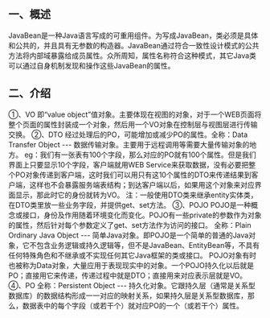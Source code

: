 ##  一、概述
JavaBean是一种Java语言写成的可重用组件。为写成JavaBean，类必须是具体和公共的，并且具有无参数的构造器。JavaBean通过符合一致性设计模式的公共方法将内部域暴露给成员属性。众所周知，属性名称符合这种模式，其它Java类可以通过自身机制发现和操作这些JavaBean的属性。
## 二、介绍
①、VO
即“value object”值对象。主要体现在视图的对象，对于一个WEB页面将整个页面的属性封装成一个对象，然后用一个VO对象在控制层与视图层进行传输交换。
②、DTO
经过处理后的PO，可能增加或减少PO的属性。全称：Data Transfer Object --- 数据传输对象。主要用于远程调用等需要大量传输对象的地方。
eg：我们有一张表有100个字段，那么对应的PO就有100个属性。但是我们界面上只要显示10个字段，客户端就用WEB Service来获取数据，没有必要把整个PO对象传递到客户端，这时我们可以用只有这10个属性的DTO来传递结果到客户端，这样也不会暴露服务端表结构；到达客户端以后，如果用这个对象来对应界面显示，那此时它的身份就转为VO。
注：一般使用DTO类来继承entity实体类，在DTO类里放一些业务字段，并提供get、set方法。
③、POJO
POJO是一种概念或接口，身份及作用随着环境变化而变化。POJO有一些private的参数作为对象的属性，然后针对每个参数定义了get、set方法作为访问的接口。
全称：Plain Ordinary Java Object --- 简单Java对象。即POJO是一个简单的普通的Java对象，它不包含业务逻辑或持久逻辑等，但不是JavaBean、EntityBean等，不具有任何特殊角色和不继承或不实现任何其它Java框架的类或接口。
POJO对象有时也被称为Data对象，大量应用于表现现实中的对象。一个POJO持久化以后就是PO；直接用它来传递，传递过程中就是DTO；直接用来对应表示层就是VO。
④、PO
全称：Persistent Object --- 持久化对象。它跟持久层（通常是关系型数据库）的数据结构形成一一对应的映射关系，如果持久层是关系型数据库，那么，数据表中的每个字段（或若干个）就对应PO的一个（或若干个）属性。
